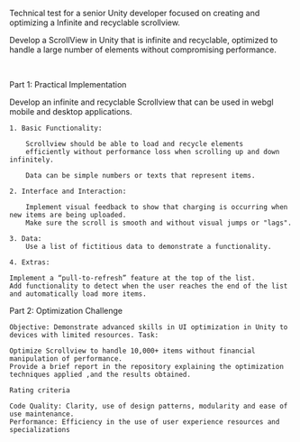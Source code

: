 Technical test for a senior Unity developer focused on creating and optimizing a Infinite and recyclable scrollview. 

Develop a ScrollView in Unity that is infinite and recyclable, optimized to handle a large number of elements 
without compromising performance. 

<br>

Part 1: Practical Implementation

Develop an infinite and recyclable Scrollview that can be used in webgl mobile and desktop applications. 

    1. Basic Functionality:
    
        Scrollview should be able to load and recycle elements
        efficiently without performance loss when scrolling up and down infinitely.

        Data can be simple numbers or texts that represent items.

    2. Interface and Interaction:
    
        Implement visual feedback to show that charging is occurring when new items are being uploaded. 
        Make sure the scroll is smooth and without visual jumps or "lags".

    3. Data:
        Use a list of fictitious data to demonstrate a functionality.

    4. Extras:
        
    Implement a “pull-to-refresh” feature at the top of the list.
    Add functionality to detect when the user reaches the end of the list and automatically load more items.

Part 2: Optimization Challenge

    Objective: Demonstrate advanced skills in UI optimization in Unity to devices with limited resources. Task:

    Optimize Scrollview to handle 10,000+ items without financial manipulation of performance. 
    Provide a brief report in the repository explaining the optimization techniques applied ,and the results obtained. 
    
    Rating criteria
    
    Code Quality: Clarity, use of design patterns, modularity and ease of use maintenance.
    Performance: Efficiency in the use of user experience resources and specializations
